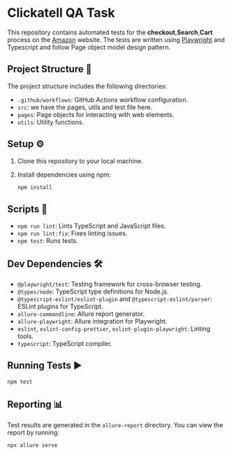# Clickatell QA Task

This repository contains automated tests for the **checkout**,**Search**,**Cart** process on the [Amazon](https://www.amazon.com) website. The tests are written using [Playwright](https://playwright.dev/) and Typescript and follow Page object model design pattern.

## Project Structure 📁

The project structure includes the following directories:

- `.github/workflows`: GitHub Actions workflow configuration.
- `src`: we have the pages, utils and test file here.
- `pages`: Page objects for interacting with web elements.
- `utils`: Utility functions.

## Setup ⚙️

1. Clone this repository to your local machine.
2. Install dependencies using npm:

   ```bash
   npm install
   ```

## Scripts 📜

- `npm run lint`: Lints TypeScript and JavaScript files.
- `npm run lint:fix`: Fixes linting issues.
- `npm test`: Runs tests.

## Dev Dependencies 🛠️

- `@playwright/test`: Testing framework for cross-browser testing.
- `@types/node`: TypeScript type definitions for Node.js.
- `@typescript-eslint/eslint-plugin` and `@typescript-eslint/parser`: ESLint plugins for TypeScript.
- `allure-commandline`: Allure report generator.
- `allure-playwright`: Allure integration for Playwright.
- `eslint`, `eslint-config-prettier`, `eslint-plugin-playwright`: Linting tools.
- `typescript`: TypeScript compiler.


## Running Tests ▶️

   ```bash
   npm test
   ```

## Reporting 📊

Test results are generated in the `allure-report` directory. You can view the report by running:

```bash
npx allure serve
```